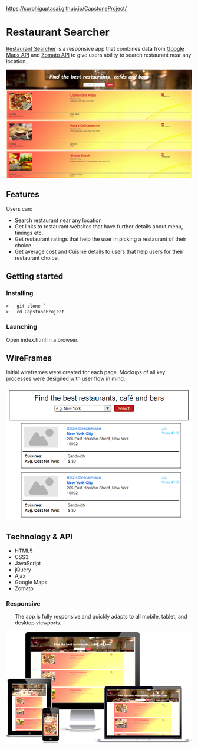https://surbhiguptasai.github.io/CapstoneProject/
<h1>Restaurant Searcher</h1>
<p><a href="https://surbhiguptasai.github.io/CapstoneProject/">Restaurant Searcher</a> is a responsive  app that combines data from <a href="https://developers.google.com/maps/">Google Maps API</a> and <a href="https://developers.zomato.com/api">Zomato API</a> to give users ability to search restaurant near any location..</p>
<img src="pics/restaurantSearcherC2.png">

## Features ##

Users can:

- Search restaurant near any location
- Get links to restaurant websites that have further details about menu, timings etc.
- Get restaurant ratings that help the user in picking a restaurant of their choice.
- Get average cost and Cuisine details to users that help users for their restaurant choice.


## Getting started
### Installing
```
>   git clone `
>   cd CapstoneProject
```
### Launching
Open index.html in a browser.

<h2>WireFrames</h2>
<p>Initial wireframes were created for each page. Mockups of all key processes were designed with user flow in mind.</p>
<p align="center"><img src="pics/restaurantsearcher-wireframes.png"></p>

<h2>Technology & API</h2>
<ul>
  <li>HTML5</li>
  <li>CSS3</li>
  <li>JavaScript</li>
  <li>jQuery</li>
  <li>Ajax</li>
  <li>Google Maps</li>
  <li>Zomato</li>
</ul>



<h3>Responsive</h3>
<ul>
  <p>The app is fully responsive and quickly adapts to all mobile, tablet, and desktop viewports.</p>
</ul>
<p align="center"><img src="pics/restaurantsearcher-responsive-1.2.png"></p>

